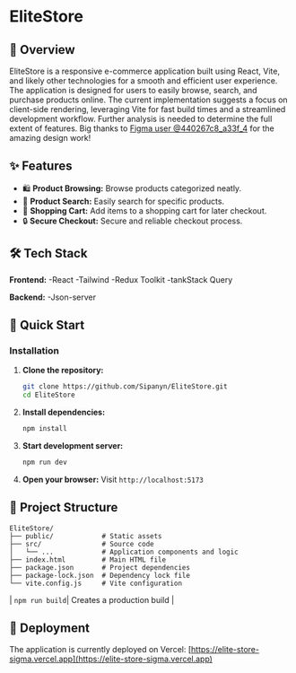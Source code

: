 #  EliteStore
## 📖 Overview

EliteStore is a responsive e-commerce application built using React, Vite, and likely other technologies for a smooth and efficient user experience.  The application is designed for users to easily browse, search, and purchase products online.  The current implementation suggests a focus on client-side rendering, leveraging Vite for fast build times and a streamlined development workflow.  Further analysis is needed to determine the full extent of features.
Big thanks to [Figma user @440267c8_a33f_4](https://www.figma.com/@440267c8_a33f_4) for the amazing design work!


## ✨ Features

- 🛍️ **Product Browsing:** Browse products categorized neatly. <!-- inferred from typical e-commerce structure -->
- 🔎 **Product Search:** Easily search for specific products. <!-- inferred from typical e-commerce structure -->
- 🛒 **Shopping Cart:** Add items to a shopping cart for later checkout. <!-- inferred from typical e-commerce structure -->
- 🔒 **Secure Checkout:** Secure and reliable checkout process. <!-- inferred from typical e-commerce structure -->
<!-- TODO: Add more features based on thorough code analysis of src/ components -->

## 🛠️ Tech Stack

**Frontend:**
-React
-Tailwind
-Redux Toolkit
-tankStack Query

**Backend:**
-Json-server
## 🚀 Quick Start
### Installation

1. **Clone the repository:**
   ```bash
   git clone https://github.com/Sipanyn/EliteStore.git
   cd EliteStore
   ```

2. **Install dependencies:**
   ```bash
   npm install
   ```

3. **Start development server:**
   ```bash
   npm run dev
   ```

4. **Open your browser:**
   Visit `http://localhost:5173`


## 📁 Project Structure

```
EliteStore/
├── public/            # Static assets
├── src/               # Source code
│   └── ...            # Application components and logic
├── index.html         # Main HTML file
├── package.json       # Project dependencies
├── package-lock.json  # Dependency lock file
└── vite.config.js     # Vite configuration
```



| `npm run build`| Creates a production build                     |  <!-- Inferred from typical vite projects -->
<!-- TODO: Add more scripts based on package.json -->

## 🚀 Deployment

The application is currently deployed on Vercel: [https://elite-store-sigma.vercel.app](https://elite-store-sigma.vercel.app)

<!-- TODO: Add deployment instructions if not using Vercel -->


</div>


